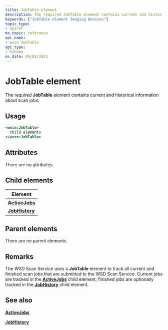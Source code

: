 ```yaml
---
title: JobTable element
description: The required JobTable element contains current and historical information about scan jobs.
keywords: ["JobTable element Imaging Devices"]
topic_type:
- apiref
ms.topic: reference
api_name:
- wscn JobTable
api_type:
- Schema
ms.date: 05/01/2023
---
```


# JobTable element

The required **JobTable** element contains current and historical information about scan jobs.

## Usage

```xml
<wscn:JobTable>
  child elements
</wscn:JobTable>
```

## Attributes

There are no attributes.

## Child elements

| Element |
|--|
| [**ActiveJobs**](activejobs.md) |
| [**JobHistory**](jobhistory2.md) |

## Parent elements

There are no parent elements.

## Remarks

The WSD Scan Service uses a **JobTable** element to track all current and finished scan jobs that are submitted to the WSD Scan Service. Current jobs are tracked in the [**ActiveJobs**](activejobs.md) child element; finished jobs are optionally tracked in the [**JobHistory**](jobhistory2.md) child element.

## See also

[**ActiveJobs**](activejobs.md)

[**JobHistory**](jobhistory2.md)
